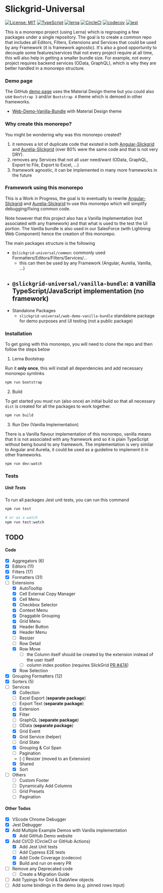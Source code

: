 # Slickgrid-Universal

[![License: MIT](https://img.shields.io/badge/License-MIT-yellow.svg)](https://opensource.org/licenses/MIT)
[![TypeScript](https://img.shields.io/badge/%3C%2F%3E-TypeScript-%230074c1.svg)](http://www.typescriptlang.org/)
[![lerna](https://img.shields.io/badge/maintained%20with-lerna-cc00ff.svg)](https://lerna.js.org/)
[![CircleCI](https://circleci.com/gh/ghiscoding/slickgrid-universal/tree/master.svg?style=shield)](https://circleci.com/gh/ghiscoding/workflows/slickgrid-universal/tree/master)
[![codecov](https://codecov.io/gh/ghiscoding/slickgrid-universal/branch/master/graph/badge.svg)](https://codecov.io/gh/ghiscoding/slickgrid-universal)
[![jest](https://jestjs.io/img/jest-badge.svg)](https://github.com/facebook/jest)

This is a monorepo project (using Lerna) which is regrouping a few packages under a single repository. 
The goal is to create a common repo that includes all Editors, Filters, Extensions and Services 
that could be used by any Framework (it is framework agnostic). 
It's also a good opportunity to decouple some features/services that not every project require at all time, 
this will also help in getting a smaller bundle size. For example, not every project requires backend services (OData, GraphQL), 
which is why they are better handled in a monorepo structure.

### Demo page
The GitHub [demo page](https://ghiscoding.github.io/slickgrid-universal) uses the Material Design theme but you could also use `Bootstrap 3` and/or `Bootstrap 4` theme which is demoed in other frameworks. 
- [Web-Demo-Vanilla-Bundle](https://ghiscoding.github.io/slickgrid-universal) with Material Design theme

### Why create this monorepo?
You might be wondering why was this monorepo created?
1. it removes a lot of duplicate code that existed in both 
[Angular-Slickgrid](https://github.com/ghiscoding/Angular-Slickgrid) and [Aurelia-Slickgrid](https://github.com/ghiscoding/aurelia-slickgrid) 
(over 80% were the same code and that is not very DRY).
2. removes any Services that not all user need/want (OData, GraphQL, Export to File, Export to Excel, ...)
3. framework agnostic, it can be implemented in many more frameworks in the future

### Framework using this monorepo
This is a Work in Progress, the goal is to eventually to rewrite 
[Angular-Slickgrid](https://github.com/ghiscoding/Angular-Slickgrid) 
and [Aurelia-Slickgrid](https://github.com/ghiscoding/aurelia-slickgrid) to use this monorepo which will simplify debugging/fixing common code. 

Note however that this project also has a Vanilla Implementation (not associated with any framework) 
and that what is used to the test the UI portion. The Vanilla bundle is also used in our SalesForce (with Lightning Web Component) hence the creation of this monorepo.

The main packages structure is the following
- `@slickgrid-universal/common`: commonly used Formatters/Editors/Filters/Services/...
  - this can then be used by any Framework (Angular, Aurelia, Vanilla, ...)
- `@slickgrid-universal/vanilla-bundle`: a vanilla TypeScript/JavaScript implementation (no framework)
  - 
- Standalone Packages
  - `slickgrid-universal/web-demo-vanilla-bundle` standalone package for demo purposes and UI testing (not a public package)

### Installation
To get going with this monorepo, you will need to clone the repo and then follow the steps below

1. Lerna Bootstrap

Run it **only once**, this will install all dependencies and add necessary monorepo symlinks
```bash
npm run bootstrap
```

2. Build

To get started you must run (also once) an initial build so that all necessary `dist` is created for all the packages to work together.
```bash
npm run build
```

3. Run Dev (Vanilla Implementation)

There is a Vanilla flavour implementation of this monorepo, vanilla means that it is not associated with any framework 
and so it is plain TypeScript without being bound to any framework. The implementation is very similar to Angular and Aurelia, 
it could be used as a guideline to implement it in other frameworks.

```bash
npm run dev:watch
```

### Tests

##### Unit Tests
To run all packages Jest unit tests, you can run this command
```bash
npm run test

# or as a watch
npm run test:watch
```

## TODO
#### Code
- [x] Aggregators (6)
- [x] Editors (11)
- [x] Filters (17)
- [x] Formatters (31)
- [ ] Extensions
  - [x] AutoTooltip
  - [x] Cell External Copy Manager
  - [x] Cell Menu
  - [x] Checkbox Selector
  - [x] Context Menu
  - [x] Draggable Grouping
  - [x] Grid Menu
  - [x] Header Button
  - [x] Header Menu
  - [ ] Resizer
  - [ ] Row Detail
  - [x] Row Move
    - [ ] the Column itself should be created by the extension instead of the user itself
    - [ ] column index position (requires SlickGrid [PR #474](https://github.com/6pac/SlickGrid/pull/474))
  - [x] Row Selection
- [x] Grouping Formatters (12)
- [x] Sorters (5)
- [ ] Services
  - [x] Collection
  - [ ] Excel Export (**separate package**)
  - [ ] Export Text (**separate package**)
  - [x] Extension
  - [x] Filter
  - [ ] GraphQL (**separate package**)
  - [ ] OData (**separate package**)
  - [x] Grid Event
  - [x] Grid Service (helper)
  - [ ] Grid State
  - [x] Grouping & Col Span
  - [ ] Pagination
  - [-] Resizer (moved to an Extension)
  - [x] Shared
  - [x] Sort
- [ ] Others
  - [ ] Custom Footer
  - [ ] Dynamically Add Columns
  - [ ] Grid Presets
  - [ ] Pagination

#### Other Todos
- [x] VScode Chrome Debugger
- [x] Jest Debugger
- [x] Add Multiple Example Demos with Vanilla implementation
  - [x] Add GitHub Demo website
- [x] Add CI/CD (CircleCI or GitHub Actions)
  - [x] Add Jest Unit tests
  - [ ] Add Cypress E2E tests
  - [x] Add Code Coverage (codecov)
  - [x] Build and run on every PR
- [ ] Remove any Deprecated code
  - [ ] Create a Migration Guide 
- [ ] Add Typings for Grid & DataView objects
- [ ] Add some bindings in the demo (e.g. pinned rows input)
